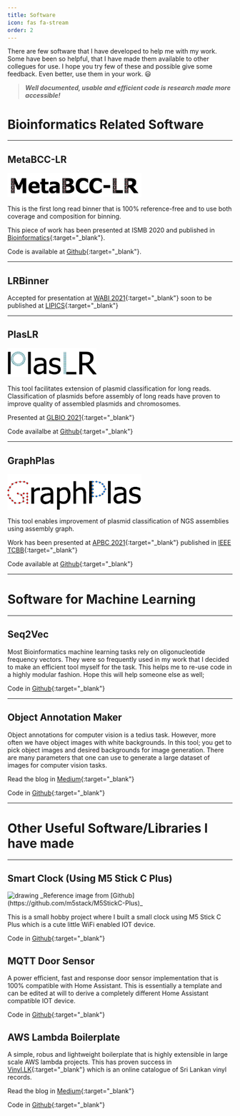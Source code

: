 ```yaml
---
title: Software
icon: fas fa-stream
order: 2
---
```


There are few software that I have developed to help me with my work. Some have been so helpful, that I have made them available to other collegues for use. I hope you try few of these and possible give some feedback. Even better, use them in your work. 😃

> ***Well documented, usable and efficient code is research made more accessible!***

# Bioinformatics Related Software

<hr/>

## MetaBCC-LR
<img src="https://github.com/anuradhawick/MetaBCC-LR/raw/master/MetaBCC-LR_logo.png" alt="MetaBCC-LR logo" style="width:300px;"/>

This is the first long read binner that is 100% reference-free and to use both coverage and composition for binning. 

This piece of work has been presented at ISMB 2020 and published in [Bioinformatics](https://doi.org/10.1093/bioinformatics/btaa441){:target="_blank"}. 

Code is available at [Github](https://github.com/anuradhawick/MetaBCC-LR){:target="_blank"}.

<hr/>

## LRBinner

Accepted for presentation at [WABI 2021](http://www.acm-bcb.org/WABI/2021/){:target="_blank"} soon to be published at [LIPICS](https://drops.dagstuhl.de/opus/institut_lipics.php){:target="_blank"}

<hr/>

## PlasLR

<img src="https://github.com/anuradhawick/PlasLR/raw/master/PlasLR_logo.png" alt="PlasLR logo" style="width:200px;"/>

This tool facilitates extension of plasmid classification for long reads. Classification of plasmids before assembly of long reads have proven to improve quality of assembled plasmids and chromosomes.

Presented at [GLBIO 2021](https://www.iscb.org/glbio2021){:target="_blank"}

Code availalbe at [Github](https://github.com/anuradhawick/PlasLR){:target="_blank"}

<hr/>

## GraphPlas
<img src="https://github.com/anuradhawick/GraphPlas/raw/master/GraphPlas.png" alt="GraphPlas logo" style="width:300px;"/>

This tool enables improvement of plasmid classification of NGS assemblies using assembly graph. 

Work has been presented at [APBC 2021](http://www.binfo.ncku.edu.tw/APBC2021/index.html){:target="_blank"} published in [IEEE TCBB](https://doi.org/10.1109/tcbb.2021.3082915){:target="_blank"}

Code available at [Github](https://github.com/anuradhawick/Graphplas){:target="_blank"}

<hr/>

# Software for Machine Learning

<hr/>

## Seq2Vec

Most Bioinformatics machine learning tasks rely on oligonucleotide frequency vectors. They were so frequently used in my work that I decided to make an efficient tool myself for the task. This helps me to re-use code in a highly modular fashion. Hope this will help someone else as well;

Code in [Github](https://github.com/anuradhawick/seq2vec/){:target="_blank"}

<hr/>

## Object Annotation Maker

Object annotations for computer vision is a tedius task. However, more often we have object images with white backgrounds. In this tool; you get to pick object images and desired backgrounds for image generation. There are many parameters that one can use to generate a large dataset of images for computer vision tasks.

Read the blog in [Medium](https://towardsdatascience.com/annotator-for-object-detection-950fd799b651){:target="_blank"}

Code in [Github](https://github.com/anuradhawick/Object-Annotation-Maker){:target="_blank"}

<hr/>

# Other Useful Software/Libraries I have made

<hr/>

## Smart Clock (Using M5 Stick C Plus)


<img src="https://camo.githubusercontent.com/eeee6d3c6ec97b2036f3c706e4533fc55c7df9125314407484bf22cd367a6438/68747470733a2f2f6d35737461636b2e6f73732d636e2d7368656e7a68656e2e616c6979756e63732e636f6d2f696d6167652f70726f647563745f6a70672f6173736574732f696d672f70726f647563745f706963732f636f72652f6d696e69636f72652f6d35737469636b635f706c75732f6d35737469636b635f706c75735f30312e6a7067" alt="drawing" style="width:200px;"/>
_Reference image from [Github](https://github.com/m5stack/M5StickC-Plus)_

This is a small hobby project where I built a small clock using M5 Stick C Plus which is a cute little WiFi enabled IOT device.

Code in [Github](https://github.com/anuradhawick/M5StickC-Plus-SmartClock){:target="_blank"}

## MQTT Door Sensor

A power efficient, fast and response door sensor implementation that is 100% compatible with Home Assistant. This is essentially a template and can be edited at will to derive a completely different Home Assistant compatible IOT device.

Code in [Github](https://github.com/anuradhawick/mqtt-door-sensor/){:target="_blank"}

## AWS Lambda Boilerplate

A simple, robus and lightweight boilerplate that is highly extensible in large scale AWS lambda projects. This has proven success in [Vinyl.LK](https://www.vinyl.lk){:target="_blank"} which is an online catalogue of Sri Lankan vinyl records.

Read the blog in [Medium](https://towardsdatascience.com/serverless-a-painless-aws-boilerplate-e5ec3b4fb609){:target="_blank"}

Code in [Github](https://github.com/anuradhawick/aws-lambda-serverless-boilerplate){:target="_blank"}
